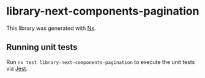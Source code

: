 # library-next-components-pagination

This library was generated with [Nx](https://nx.dev).

## Running unit tests

Run `nx test library-next-components-pagination` to execute the unit tests via [Jest](https://jestjs.io).
